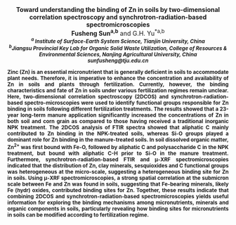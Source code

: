 <center><strong>Toward understanding the binding of Zn in soils by two-dimensional</strong>

<center><strong>correlation spectroscopy and synchrotron-radiation-based</strong>

<center><strong>spectromicroscopies</strong>

<center><strong>Fusheng Sun<sup>a,b</sup></strong> and G.H. Yu<sup>*a,b<strong>

<center><i><sup>a</sup> Institute of Surface-Earth System Science, Tianjin University, China</i>

<center><i><sup>b</sup>Jiangsu Provincial Key Lab for Organic Solid Waste Utilization,
College of Resources & Environmental Sciences, Nanjing Agricultural
University, China</i>

<center><i>sunfusheng@tju.edu.cn</i>

<p style=text-align:justify>Zinc (Zn) is an essential micronutrient that is generally deficient in
soils to accommodate plant needs. Therefore, it is imperative to enhance
the concentration and availability of Zn in soils and plants through
fertilization. Currently, however, the binding characteristics and fate
of Zn in soils under various fertilization regimes remain unclear. Here,
two-dimensional correlation spectroscopy (2DCOS) and
synchrotron-radiation-based spectro-microscopies were used to identify
functional groups responsible for Zn binding in soils following
different fertilization treatments. The results showed that a 23-year
long-term manure application significantly increased the concentrations
of Zn in both soil and corn grain as compared to those having received a
traditional inorganic NPK treatment. The 2DCOS analysis of FTIR spectra
showed that aliphatic C mainly contributed to Zn binding in the
NPK-treated soils, whereas Si-O groups played a dominant role for Zn
binding in the manure-treated soils. In soil dissolved organic matter,
Zn<sup>2+</sup> was first bound with Fe-O, followed by aliphatic C and
polysaccharide C in the NPK treatment, but bound with aliphatic C-H
prior to Si-O in the manure treatment. Furthermore,
synchrotron-radiation-based FTIR and μ-XRF spectromicroscopies indicated
that the distribution of Zn, clay minerals, sesquioxides and C
functional groups was heterogeneous at the micro-scale, suggesting a
heterogeneous binding site for Zn in soils. Using μ-XRF
spectromicroscopies, a strong spatial correlation at the submicron scale
between Fe and Zn was found in soils, suggesting that Fe-bearing
minerals, likely Fe (hydr) oxides, contributed binding sites for Zn.
Together, these results indicate that combining 2DCOS and
synchrotron-radiation-based spectromicroscopies yields useful
information for exploring the binding mechanisms among micronutrients,
minerals and organic components in soils, particularly revealing how
binding sites for micronutrients in soils can be modified according to
fertilization regime.
